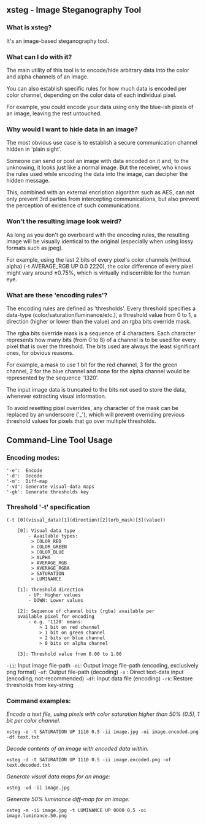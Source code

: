 
 ## xsteg - Image Steganography Tool

### What is xsteg?
It's an image-based steganography tool.

### What can I do with it?

The main utility of this tool is to encode/hide arbitrary data into the color and alpha channels of an image.
    
You can also establish specific rules for how much data is encoded per color channel, depending on the color data of each individual pixel.
    
For example, you could encode your data using only the blue-ish pixels of an image, leaving the rest untouched.
    
### Why would I want to hide data in an image?

The most obvious use case is to establish a secure communication channel hidden in 'plain sight'.
    
Someone can send or post an image with data encoded on it and, to the unknowing, it looks just like a normal image. But the receiver, who knows the rules used while encoding the data into the image, can decipher the hidden message.
    
This, combined with an external encription algorithm such as AES, can not only prevent 3rd parties from intercepting communications, but also prevent the perception of existence of such communications.

### Won't the resulting image look weird?

As long as you don't go overboard with the encoding rules, the resulting image will be visually identical to the original (especially when using lossy formats such as jpeg).
    
For example, using the last 2 bits of every pixel's color channels (without alpha) (-t AVERAGE_RGB UP 0.0 2220), the color difference of every pixel might vary around ±0.75%, which is virtually indiscernible for the human eye.

### What are these 'encoding rules'?

The encoding rules are defined as 'thresholds'. Every threshold specifies a data-type (color/saturation/luminance/etc.), a threshold value from 0 to 1, a direction (higher or lower than the value) and an rgba bits override mask.
    
The rgba bits override mask is a sequence of 4 characters. Each character represents how many bits (from 0 to 8) of a channel is to be used for every pixel that is over the threshold. The bits used are always the least significant ones, for obvious reasons.
    
For example, a mask to use 1 bit for the red channel, 3 for the green channel, 2 for the blue channel and none for the alpha channel would be represented by the sequence '1320'. 
    
The input image data is truncated to the bits not used to store the data, whenever extracting visual information.

To avoid resetting pixel overrides, any character of the mask can be replaced by an underscore ('_'), which will prevent overriding previous threshold values for pixels that go over multiple thresholds.


## Command-Line Tool Usage

### Encoding modes:
    '-e':  Encode
    '-d':  Decode
    '-m':  Diff-map
    '-vd': Generate visual-data maps
    '-gk': Generate thresholds key

### Threshold '-t' specification 

`(-t [0](visual_data)[1](direction)[2](orb_mask)[3](value))`
```
    [0]: Visual data type
        - Available types:
         > COLOR_RED
         > COLOR_GREEN
         > COLOR_BLUE
         > ALPHA
         > AVERAGE_RGB
         > AVERAGE_RGBA
         > SATURATION
         > LUMINANCE

    [1]: Threshold direction
        - UP: Higher values
        - DOWN: Lower values

    [2]: Sequence of channel bits (rgba) available per
    available pixel for encoding
        - e.g. '1120' means:
            > 1 bit on red channel
            > 1 bit on green channel
            > 2 bits on blue channel
            > 0 bits on alpha channel

    [3]: Threshold value from 0.00 to 1.00
```
`-ii`: Input image file-path
`-oi`: Output image file-path (encoding, exclusively png format)
`-of`: Output file-path (decoding)
`-x` : Direct text-data input (encoding, not-recommended)
`-df`: Input data file (encoding)
`-rk`: Restore thresholds from key-string

### Command examples:

_Encode a text file, using pixels with color saturation higher than 50% (0.5), 1 bit per color channel._
```
xsteg -e -t SATURATION UP 1110 0.5 -ii image.jpg -oi image.encoded.png -df text.txt
```

_Decode contents of an image with encoded data within:_
```
xsteg -d -t SATURATION UP 1110 0.5 -ii image.encoded.png -of text.decoded.txt
```

_Generate visual data maps for an image:_
```
xsteg -vd -ii image.jpg
```

_Generate 50% luminance diff-map for an image:_
```
xsteg -m -ii image.jpg -t LUMINANCE UP 0000 0.5 -oi image.luminance.50.png
```

